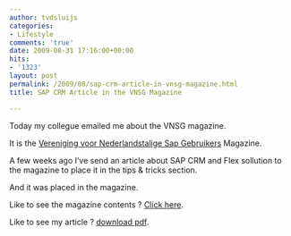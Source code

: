 ```yaml
---
author: tvdsluijs
categories:
- Lifestyle
comments: 'true'
date: 2009-08-31 17:16:00+00:00
hits:
- '1323'
layout: post
permalink: /2009/08/sap-crm-article-in-vnsg-magazine.html
title: SAP CRM Article in the VNSG Magazine

---
```

Today my collegue emailed me about the VNSG magazine.

It is the <a title="Vereniging voor Nederlandstalige Sap Gebruikers" href="http://www.vnsg.nl/" target="_blank">Vereniging voor Nederlandstalige Sap Gebruikers</a> Magazine.

A few weeks ago I’ve send an article about SAP CRM and Flex sollution to the magazine to place it in the tips & tricks section.

And it was placed in the magazine.

Like to see the magazine contents ? <a title="Flex and SAP CRM Sollution" href="http://www.vnsg.nl/site/cm_bestanden/display_bestand.asp?id=10168032" target="_blank">Click here</a>.

Like to see my article ? [download pdf](http://www.vnsg.nl/site/cm_bestanden/display_bestand.asp?id=10167044).